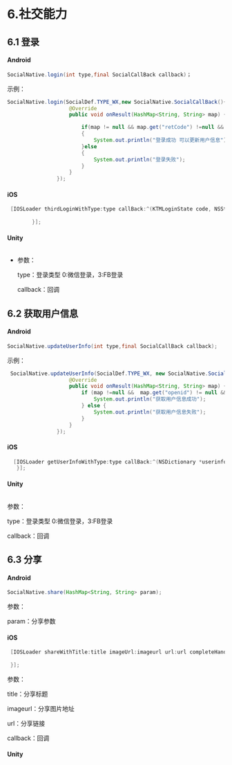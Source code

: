 # 6.社交能力

## 6.1 登录

#### Android

```java
SocialNative.login(int type,final SocialCallBack callback)；
```

示例：

```java
SocialNative.login(SocialDef.TYPE_WX,new SocialNative.SocialCallBack(){
                    @Override
                    public void onResult(HashMap<String, String> map) {

                        if(map != null && map.get("retCode") !=null && map.get("retCode").equals("1"))
                        {
                            System.out.println("登录成功 可以更新用户信息");
                        }else
                        {
                            System.out.println("登录失败");
                        }
                    }
                });
```



#### iOS

```objectivec
 [IOSLoader thirdLoginWithType:type callBack:^(KTMLoginState code, NSString *returnMsg) {
            
        }];
```

#### Unity

```csharp

```

* 参数：

  type：登录类型 0:微信登录，3:FB登录

  callback：回调



## 6.2 获取用户信息

#### Android

```java
SocialNative.updateUserInfo(int type,final SocialCallBack callback);
```

示例：

```java
 SocialNative.updateUserInfo(SocialDef.TYPE_WX, new SocialNative.SocialCallBack() {
                    @Override
                    public void onResult(HashMap<String, String> map) {
                        if (map !=null &&  map.get("openid") != null && ((String)map.get("openid")).length() > 0) {
                            System.out.println("获取用户信息成功");
                        } else {
                            System.out.println("获取用户信息失败");
                        }
                    }
                });
```



#### iOS

```objectivec
  [IOSLoader getUserInfoWithType:type callBack:^(NSDictionary *userinfo) {
   }];
```

#### Unity

```csharp

```

参数：

type：登录类型 0:微信登录，3:FB登录

callback：回调

## 6.3 分享

#### Android

```java
SocialNative.share(HashMap<String, String> param);
```

参数：

param：分享参数

#### iOS

```objectivec
 [IOSLoader shareWithTitle:title imageUrl:imageurl url:url completeHandler:^(BOOL succed, NSString *reason) {
            
 }];
```

参数：

title：分享标题

imageurl：分享图片地址

url：分享链接

callback：回调

#### Unity

```csharp

```

